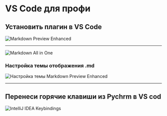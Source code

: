 # VS Code для профи

## Установить плагин в VS Code
![Markdown Preview Enhanced](https://i.imgur.com/gPfm5H7.png)
___
![Markdown All in One](https://i.imgur.com/ZOUv11F.png)
### Настройка темы отображения .md
![Настройка темы Markdown Preview Enhanced](https://i.imgur.com/ym5j2T5.png)
___
## Перенеси горячие клавиши из Pychrm в VS cod
![lntelliJ IDEA Keybindings](https://i.imgur.com/g8ZOSkr.png)







